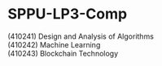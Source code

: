 # SPPU-LP3-Comp
(410241) Design and Analysis of Algorithms <br>
(410242) Machine Learning <br>
(410243) Blockchain Technology <br>
